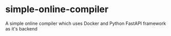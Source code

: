 # simple-online-compiler
A simple online compiler which uses Docker and Python FastAPI framework as it's backend
